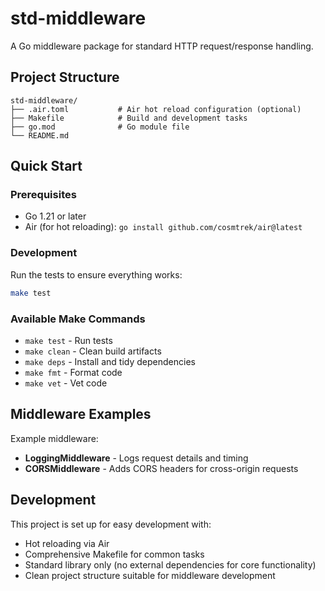# std-middleware

A Go middleware package for standard HTTP request/response handling.

## Project Structure

```
std-middleware/
├── .air.toml           # Air hot reload configuration (optional)
├── Makefile            # Build and development tasks
├── go.mod              # Go module file
└── README.md
```

## Quick Start

### Prerequisites

- Go 1.21 or later
- Air (for hot reloading): `go install github.com/cosmtrek/air@latest`

### Development

Run the tests to ensure everything works:

```bash
make test
```

### Available Make Commands

- `make test` - Run tests
- `make clean` - Clean build artifacts
- `make deps` - Install and tidy dependencies
- `make fmt` - Format code
- `make vet` - Vet code

## Middleware Examples

Example middleware:

- **LoggingMiddleware** - Logs request details and timing
- **CORSMiddleware** - Adds CORS headers for cross-origin requests

## Development

This project is set up for easy development with:

- Hot reloading via Air
- Comprehensive Makefile for common tasks
- Standard library only (no external dependencies for core functionality)
- Clean project structure suitable for middleware development
